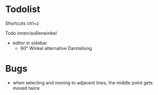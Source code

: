 # Todolist

Shortcuts
ctrl+z

Todo
innen/außenwinkel

- editor in sidebar
  - 90° Winkel alternative Darstellung

# Bugs

- when selecting and moving to adjacent lines, the middle point gets moved twice

